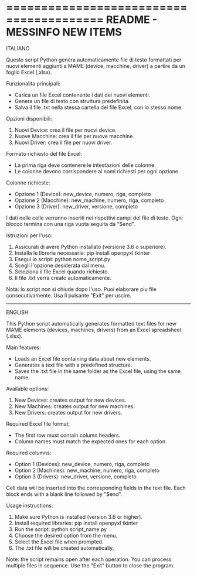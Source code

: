 ========================================
               README - MESSINFO NEW ITEMS
========================================

ITALIANO

Questo script Python genera automaticamente file di testo formattati per nuovi elementi aggiunti a MAME (device, macchine, driver) a partire da un foglio Excel (.xlsx).

Funzionalita principali:
- Carica un file Excel contenente i dati dei nuovi elementi.
- Genera un file di testo con struttura predefinita.
- Salva il file .txt nella stessa cartella del file Excel, con lo stesso nome.

Opzioni disponibili:
1. Nuovi Device: crea il file per nuovi device.
2. Nuove Macchine: crea il file per nuove macchine.
3. Nuovi Driver: crea il file per nuovi driver.

Formato richiesto del file Excel:
- La prima riga deve contenere le intestazioni delle colonne.
- Le colonne devono corrispondere ai nomi richiesti per ogni opzione.

Colonne richieste:
- Opzione 1 (Device): new_device, numero, riga, completo
- Opzione 2 (Macchine): new_machine, numero, riga, completo
- Opzione 3 (Driver): new_driver, versione, completo

I dati nelle celle verranno inseriti nei rispettivi campi del file di testo.
Ogni blocco termina con una riga vuota seguita da "$end".

Istruzioni per l'uso:
1. Assicurati di avere Python installato (versione 3.6 o superiore).
2. Installa le librerie necessarie:
   pip install openpyxl tkinter
3. Esegui lo script: python nome_script.py
4. Scegli l'opzione desiderata dal menu.
5. Seleziona il file Excel quando richiesto.
6. Il file .txt verra creato automaticamente.

Nota: lo script non si chiude dopo l'uso. Puoi elaborare piu file consecutivamente. Usa il pulsante "Exit" per uscire.

----------------------------------------

ENGLISH

This Python script automatically generates formatted text files for new MAME elements (devices, machines, drivers) from an Excel spreadsheet (.xlsx).

Main features:
- Loads an Excel file containing data about new elements.
- Generates a text file with a predefined structure.
- Saves the .txt file in the same folder as the Excel file, using the same name.

Available options:
1. New Devices: creates output for new devices.
2. New Machines: creates output for new machines.
3. New Drivers: creates output for new drivers.

Required Excel file format:
- The first row must contain column headers.
- Column names must match the expected ones for each option.

Required columns:
- Option 1 (Devices): new_device, numero, riga, completo
- Option 2 (Machines): new_machine, numero, riga, completo
- Option 3 (Drivers): new_driver, versione, completo

Cell data will be inserted into the corresponding fields in the text file.
Each block ends with a blank line followed by "$end".

Usage instructions:
1. Make sure Python is installed (version 3.6 or higher).
2. Install required libraries:
   pip install openpyxl tkinter
3. Run the script: python script_name.py
4. Choose the desired option from the menu.
5. Select the Excel file when prompted.
6. The .txt file will be created automatically.

Note: the script remains open after each operation. You can process multiple files in sequence. Use the "Exit" button to close the program.
